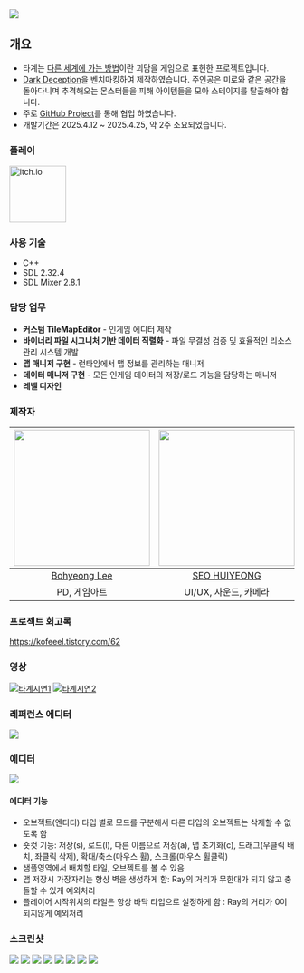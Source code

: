 <img src="https://github.com/leebo155/RunBetterRun/blob/main/screenshots/main.png">

## 개요
* 타계는 [다른 세계에 가는 방법](https://namu.wiki/w/%EB%8B%A4%EB%A5%B8%20%EC%84%B8%EA%B3%84%EC%97%90%20%EA%B0%80%EB%8A%94%20%EB%B0%A9%EB%B2%95#toc)이란 괴담을 게임으로 표현한 프로젝트입니다.
* [Dark Deception](https://store.steampowered.com/app/332950/Dark_Deception/)을 벤치마킹하여 제작하였습니다. 주인공은 미로와 같은 공간을 돌아다니며 추격해오는 몬스터들을 피해 아이템들을 모아 스테이지를 탈출해야 합니다.
* 주로 [GitHub Project](https://github.com/orgs/PotenUpRunBetterRun/projects/1/views/2)를 통해 협업 하였습니다.
* 개발기간은 2025.4.12 ~ 2025.4.25, 약 2주 소요되었습니다.
    

### 플레이
<a href="https://kofeeel.itch.io/transmundus">
  <img src="https://static.itch.io/images/logo-white-new.svg" alt="itch.io" width="100"/>
</a>  

### 사용 기술
* C++
* SDL 2.32.4
* SDL Mixer 2.8.1

### 담당 업무
* **커스텀 TileMapEditor** - 인게임 에디터 제작
* **바이너리 파일 시그니처 기반 데이터 직렬화** - 파일 무결성 검증 및 효율적인 리소스 관리 시스템 개발
* **맵 매니저 구현** - 런타임에서 맵 정보를 관리하는 매니저
* **데이터 매니저 구현** - 모든 인게임 데이터의 저장/로드 기능을 담당하는 매니저
* **레벨 디자인**

      
### 제작자
|<img src="https://github.com/leebo155.png" width=240>|<img src="https://github.com/shng6815.png" width="240">|<img src="https://github.com/kofeeel.png" width=240>|<img src="https://github.com/Baekbanjang.png" width=240>|
|:--:|:--:|:--:|:--:|
|[Bohyeong Lee](https://github.com/leebo155)|[SEO HUIYEONG](https://github.com/shng6815)|[Hasimu](https://github.com/kofeeel)|[Baekbanjang](https://github.com/Baekbanjang)|
|PD, 게임아트|UI/UX, 사운드, 카메라|에디터, 데이터 관리|Scene, 추적 알고리즘|
  
### 프로젝트 회고록
https://kofeeel.tistory.com/62

### 영상
[![타계시연1](http://img.youtube.com/vi/owF7KMpwQAQ/0.jpg)](https://youtu.be/owF7KMpwQAQ?t=0s)
[![타계시연2](http://img.youtube.com/vi/YLMpeg3B13g/0.jpg)](https://youtu.be/YLMpeg3B13g?t=0s)<br>  

### 레퍼런스 에디터
  
  <img src="RunBetterRun/Image/image (1).png">  

### 에디터 
<img src="RunBetterRun/Image/image.png">

#### 에디터 기능 
* 오브젝트(엔티티) 타입 별로 모드를 구분해서 다른 타입의 오브젝트는 삭제할 수 없도록 함
* 숏컷 기능: 저장(s), 로드(l), 다른 이름으로 저장(a), 맵 초기화(c), 드래그(우클릭 배치, 좌클릭 삭제), 확대/축소(마우스 휠), 스크롤(마우스 휠클릭)
* 샘플영역에서 배치할 타일, 오브젝트를 볼 수 있음
* 맵 저장시 가장자리는 항상 벽을 생성하게 함: Ray의 거리가 무한대가 되지 않고 충돌할 수 있게 예외처리
* 플레이어 시작위치의 타일은 항상 바닥 타입으로 설정하게 함 : Ray의 거리가 0이 되지않게 예외처리 

### 스크린샷
<img src="https://github.com/leebo155/RunBetterRun/blob/main/screenshots/1.jpg">
<img src="https://github.com/leebo155/RunBetterRun/blob/main/screenshots/2.jpg">
<img src="https://github.com/leebo155/RunBetterRun/blob/main/screenshots/3.jpg">
<img src="https://github.com/leebo155/RunBetterRun/blob/main/screenshots/4.jpg">
<img src="https://github.com/leebo155/RunBetterRun/blob/main/screenshots/5.jpg">
<img src="https://github.com/leebo155/RunBetterRun/blob/main/screenshots/6.jpg">
<img src="https://github.com/leebo155/RunBetterRun/blob/main/screenshots/7.jpg">
<img src="https://github.com/leebo155/RunBetterRun/blob/main/screenshots/8.jpg">



